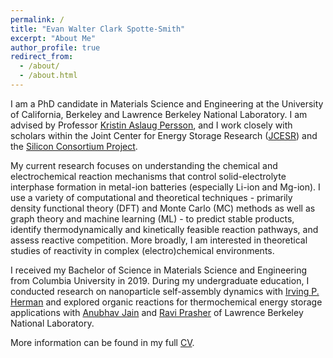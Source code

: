```yaml
---
permalink: /
title: "Evan Walter Clark Spotte-Smith"
excerpt: "About Me"
author_profile: true
redirect_from: 
  - /about/
  - /about.html
---
```


I am a PhD candidate in Materials Science and Engineering at the University of California, Berkeley
and Lawrence Berkeley National Laboratory. I am advised by Professor [Kristin Aslaug Persson](https:perssongroup.lbl.gov),
and I work closely with scholars within the Joint Center for Energy Storage Research ([JCESR](https://www.jcesr.org/)) and
the [Silicon Consortium Project](https://www.nrel.gov/transportation/silicon-anode-consortium.html).

My current research focuses on understanding the chemical and electrochemical reaction mechanisms that control
solid-electrolyte interphase formation in metal-ion batteries (especially Li-ion and Mg-ion). I use a variety
of computational and theoretical techniques - primarily density functional theory (DFT) and Monte Carlo (MC) methods
as well as graph theory and machine learning (ML) - to predict stable products, identify thermodynamically and kinetically
feasible reaction pathways, and assess reactive competition. More broadly, I am interested in theoretical studies of reactivity
in complex (electro)chemical environments. 

I received my Bachelor of Science in Materials Science and Engineering from Columbia University in 2019.
During my undergraduate education, I conducted research on nanoparticle self-assembly dynamics with
[Irving P. Herman](http://www.columbia.edu/~iph1/index.html) and explored organic reactions for thermochemical energy
storage applications with [Anubhav Jain](https://hackingmaterials.lbl.gov/)  and [Ravi Prasher](https://thermalenergy.lbl.gov/)
of Lawrence Berkeley National Laboratory.

More information can be found in my full [CV](files/evan_spotte-smith_cv.pdf).